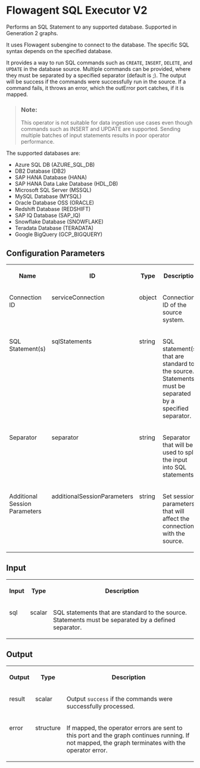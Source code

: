 <!-- loio9958a659e47541849b47bd07a4b0a171 -->

# Flowagent SQL Executor V2

Performs an SQL Statement to any supported database. Supported in Generation 2 graphs.



It uses Flowagent subengine to connect to the database. The specific SQL syntax depends on the specified database.

It provides a way to run SQL commands such as `CREATE`, `INSERT`, `DELETE`, and `UPDATE` in the database source. Multiple commands can be provided, where they must be separated by a specified separator \(default is ;\). The output will be success if the commands were successfully run in the source. If a command fails, it throws an error, which the outError port catches, if it is mapped.

> ### Note:  
> This operator is not suitable for data ingestion use cases even though commands such as INSERT and UPDATE are supported. Sending multiple batches of input statements results in poor operator performance.



The supported databases are:

-   Azure SQL DB \(AZURE\_SQL\_DB\)
-   DB2 Database \(DB2\)
-   SAP HANA Database \(HANA\)
-   SAP HANA Data Lake Database \(HDL\_DB\)
-   Microsoft SQL Server \(MSSQL\)
-   MySQL Database \(MYSQL\)
-   Oracle Database OSS \(ORACLE\)
-   Redshift Database \(REDSHIFT\)
-   SAP IQ Database \(SAP\_IQ\)
-   Snowflake Database \(SNOWFLAKE\)
-   Teradata Database \(TERADATA\)
-   Google BigQuery \(GCP\_BIGQUERY\)



<a name="loio9958a659e47541849b47bd07a4b0a171__section_sq1_nf3_vdb"/>

## Configuration Parameters


<table>
<tr>
<th valign="top">

Name

</th>
<th valign="top">

ID

</th>
<th valign="top">

Type

</th>
<th valign="top">

Description

</th>
</tr>
<tr>
<td valign="top">

Connection ID

</td>
<td valign="top">

serviceConnection

</td>
<td valign="top">

object

</td>
<td valign="top">

Connection ID of the source system.

</td>
</tr>
<tr>
<td valign="top">

SQL Statement\(s\)

</td>
<td valign="top">

sqlStatements

</td>
<td valign="top">

string

</td>
<td valign="top">

SQL statement\(s\) that are standard to the source. Statements must be separated by a specified separator.

</td>
</tr>
<tr>
<td valign="top">

Separator

</td>
<td valign="top">

separator

</td>
<td valign="top">

string

</td>
<td valign="top">

Separator that will be used to split the input into SQL statements.

</td>
</tr>
<tr>
<td valign="top">

Additional Session Parameters

</td>
<td valign="top">

additionalSessionParameters

</td>
<td valign="top">

string

</td>
<td valign="top">

Set session parameters that will affect the connection with the source.

</td>
</tr>
</table>



<a name="loio9958a659e47541849b47bd07a4b0a171__section_knq_5f3_vdb"/>

## Input


<table>
<tr>
<th valign="top">

Input

</th>
<th valign="top">

Type

</th>
<th valign="top">

Description

</th>
</tr>
<tr>
<td valign="top">

sql

</td>
<td valign="top">

scalar

</td>
<td valign="top">

SQL statements that are standard to the source. Statements must be separated by a defined separator.

</td>
</tr>
</table>



<a name="loio9958a659e47541849b47bd07a4b0a171__section_swc_cg3_vdb"/>

## Output


<table>
<tr>
<th valign="top">

Output

</th>
<th valign="top">

Type

</th>
<th valign="top">

Description

</th>
</tr>
<tr>
<td valign="top">

result

</td>
<td valign="top">

scalar

</td>
<td valign="top">

Output `success` if the commands were successfully processed.

</td>
</tr>
<tr>
<td valign="top">

error

</td>
<td valign="top">

structure

</td>
<td valign="top">

If mapped, the operator errors are sent to this port and the graph continues running. If not mapped, the graph terminates with the operator error.

</td>
</tr>
</table>

